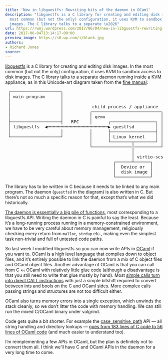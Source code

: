```yaml
---
title: 'New in libguestfs: Rewriting bits of the daemon in OCaml'
description: "libguestfs is a C library for creating and editing disk images. In the
  most common (but not the only) configuration, it uses KVM to sandbox access to disk
  images. The C library talks to a separate \u2026"
url: https://rwmj.wordpress.com/2017/06/04/new-in-libguestfs-rewriting-bits-of-the-daemon-in-ocaml/
date: 2017-06-04T13:14:17-00:00
preview_image: https://s0.wp.com/i/blank.jpg
authors:
- Richard Jones
source:
---
```


<p><a href="http://libguestfs.org/">libguestfs</a> is a C library for creating and editing disk images.  In the most common (but not the only) configuration, it uses KVM to sandbox access to disk images.  The C library talks to a separate daemon running inside a KVM appliance, as in this Unicode-art diagram taken from the <a href="http://libguestfs.org/guestfs-internals.1.html#architecture">fine manual</a>:</p>
<pre> ┌───────────────────┐
 │ main program      │
 │                   │
 │                   │           child process / appliance
 │                   │          ┌──────────────────────────┐
 │                   │          │ qemu                     │
 ├───────────────────┤   RPC    │      ┌─────────────────┐ │
 │ libguestfs  ◀╍╍╍╍╍╍╍╍╍╍╍╍╍╍╍╍╍╍╍╍╍╍╍▶ guestfsd        │ │
 │                   │          │      ├─────────────────┤ │
 └───────────────────┘          │      │ Linux kernel    │ │
                                │      └────────┬────────┘ │
                                └───────────────│──────────┘
                                                │
                                                │ virtio-scsi
                                         ┌──────┴──────┐
                                         │  Device or  │
                                         │  disk image │
                                         └─────────────┘
</pre>
<p>The library has to be written in C because it needs to be linked to any main program.  The daemon (<code>guestfsd</code> in the diagram) is also written in C.  But there’s not so much a specific reason for that, except that’s what we did historically.</p>
<p><a href="https://github.com/libguestfs/libguestfs/tree/master/daemon">The daemon is essentially a big pile of functions</a>, most corresponding to a libguestfs API.  Writing the daemon in C is painful to say the least.  Because it’s a long-running process running in a memory-constrained environment, we have to be very careful about memory management, religiously checking every return from <code>malloc</code>, <code>strdup</code> etc., making even the simplest task non-trivial and full of untested code paths.</p>
<p>So last week I modified libguestfs so you can now write APIs in <a href="https://ocaml.org/">OCaml</a> if you want to.  OCaml is a high level language that compiles down to object files, and it’s entirely possible to link the daemon from a mix of C object files and OCaml object files.  Another advantage of OCaml is that you can call from C <img src="https://s0.wp.com/wp-content/mu-plugins/wpcom-smileys/twemoji/2/72x72/2194.png" alt="↔" class="wp-smiley" style="height: 1em; max-height: 1em;"> OCaml with relatively little glue code (although a <i>dis</i>advantage is that you still need to write that glue mostly by hand).  Most <a href="https://camltastic.blogspot.co.uk/2008/08/tip-calling-c-functions-directly-with.html">simple calls turn into direct CALL instructions</a> with just a simple bitshift required to convert between ints and bools on the C and OCaml sides.  More complex calls passing strings and structures are not too difficult either.</p>
<p>OCaml also turns memory errors into a single exception, which unwinds the stack cleanly, so we don’t litter the code with memory handling.  We can still run the mixed C/OCaml binary under valgrind.</p>
<p>Code gets quite a bit shorter.  For example the <a href="http://libguestfs.org/guestfs.3.html#guestfs_case_sensitive_path">case_sensitive_path</a> API — all string handling and directory lookups — <a href="https://www.redhat.com/archives/libguestfs/2017-June/msg00019.html">goes from 183 lines of C code to 56 lines of OCaml code</a> (and much easier to understand too).</p>
<p>I’m reimplementing a few APIs in OCaml, but the plan is definitely not to convert them all.  I think we’ll have C and OCaml APIs in the daemon for a very long time to come.</p>


